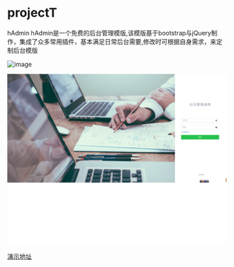 # projectT


hAdmin
hAdmin是一个免费的后台管理模版,该模版基于bootstrap与jQuery制作，集成了众多常用插件，基本满足日常后台需要,修改时可根据自身需求，来定制后台模版


![image](https://github.com/Daiyichen/hAdmin/raw/master/hAdmin/img/1.png)


![image](https://github.com/Daiyichen/projectT/blob/gh-pages/hAdmin/img/%E7%99%BB%E5%BD%95.png?raw=true)
 
[演示地址](http://www.bingchen.site/hAdmin/#) 
